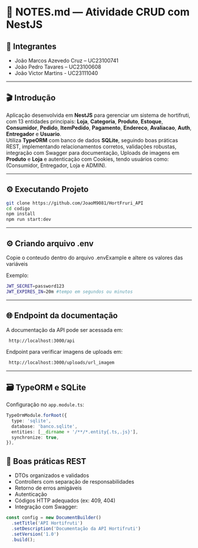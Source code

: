 # 📝 NOTES.md — Atividade CRUD com NestJS

## 👥 Integrantes
- João Marcos Azevedo Cruz – UC23100741 
- João Pedro Tavares – UC23100608
- João Victor Martins - UC23111040

---

## 🎬 Introdução
Aplicação desenvolvida em **NestJS** para gerenciar um sistema de hortifruti, com 13 entidades principais: **Loja**, **Categoria**, **Produto**, **Estoque**, **Consumidor**, **Pedido**, **ItemPedido**, **Pagamento**, **Endereco**, **Avaliacao**, **Auth**, **Entregador** e **Usuario**.  
Utiliza **TypeORM** com banco de dados **SQLite**, seguindo boas práticas REST, implementando relacionamentos corretos, validações robustas, integração com Swagger para documentação, Uploads de imagens em **Produto** e **Loja** e autenticação com Cookies, tendo usuários como: (Consumidor, Entregador, Loja e ADMIN).


---

## ⚙️ Executando Projeto 

```bash
git clone https://github.com/JoaoM9081/HortFruri_API
cd codigo 
npm install
npm run start:dev
```
---

## ⚙️ Criando arquivo .env 
Copie o conteudo dentro do arquivo .envExample e altere os valores das variáveis

Exemplo:
```bash
JWT_SECRET=password123
JWT_EXPIRES_IN=20m #tempo em segundos ou minutos
```
---

## 🌐 Endpoint da documentação
A documentação da API pode ser acessada em:
```bash
 http://localhost:3000/api
```

Endpoint para verificar imagens de uploads em:
```bash
 http://localhost:3000/uploads/url_imagem
```

---

## 🗃️ TypeORM e SQLite

Configuração no `app.module.ts`:

```ts
TypeOrmModule.forRoot({
  type: 'sqlite',
  database: 'banco.sqlite',
  entities: [__dirname + '/**/*.entity{.ts,.js}'],
  synchronize: true,
}),
```

## 🧪 Boas práticas REST

- DTOs organizados e validados
- Controllers com separação de responsabilidades
- Retorno de erros amigáveis
- Autenticação
- Códigos HTTP adequados (ex: 409, 404)
- Integração com Swagger:

```ts
const config = new DocumentBuilder()
  .setTitle('API Hortifruti')
  .setDescription('Documentação da API Hortifruti')
  .setVersion('1.0')
  .build();
```
